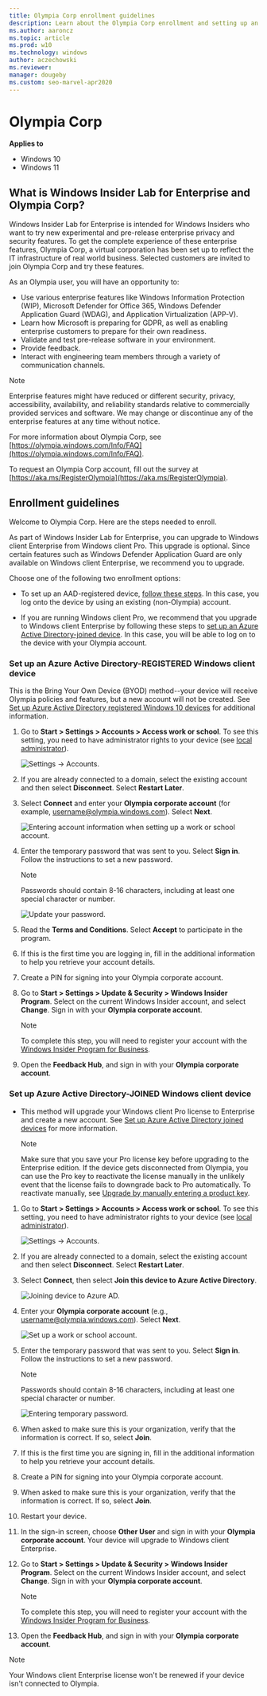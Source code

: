 ```yaml
---
title: Olympia Corp enrollment guidelines
description: Learn about the Olympia Corp enrollment and setting up an Azure Active Directory-REGISTERED Windows client device or an Azure Active Directory-JOINED Windows client device.
ms.author: aaroncz
ms.topic: article
ms.prod: w10
ms.technology: windows
author: aczechowski
ms.reviewer: 
manager: dougeby
ms.custom: seo-marvel-apr2020
---
```


# Olympia Corp

**Applies to**

- Windows 10
- Windows 11

## What is Windows Insider Lab for Enterprise and Olympia Corp?

Windows Insider Lab for Enterprise is intended for Windows Insiders who want to try new experimental and pre-release enterprise privacy and security features. To get the complete experience of these enterprise features, Olympia Corp, a virtual corporation has been set up to reflect the IT infrastructure of real world business. Selected customers are invited to join Olympia Corp and try these features.

As an Olympia user, you will have an opportunity to: 

- Use various enterprise features like Windows Information Protection (WIP), Microsoft Defender for Office 365, Windows Defender Application Guard (WDAG), and Application Virtualization (APP-V).
- Learn how Microsoft is preparing for GDPR, as well as enabling enterprise customers to prepare for their own readiness.
- Validate and test pre-release software in your environment.
- Provide feedback.
- Interact with engineering team members through a variety of communication channels.

>[!Note]
>Enterprise features might have reduced or different security, privacy, accessibility, availability, and reliability standards relative to commercially provided services and software. We may change or discontinue any of the enterprise features at any time without notice.

For more information about Olympia Corp, see [https://olympia.windows.com/Info/FAQ](https://olympia.windows.com/Info/FAQ).

To request an Olympia Corp account, fill out the survey at [https://aka.ms/RegisterOlympia](https://aka.ms/RegisterOlympia).

## Enrollment guidelines

Welcome to Olympia Corp. Here are the steps needed to enroll.

As part of Windows Insider Lab for Enterprise, you can upgrade to Windows client Enterprise from Windows client Pro. This upgrade is optional. Since certain features such as Windows Defender Application Guard are only available on Windows client Enterprise, we recommend you to upgrade.

Choose one of the following two enrollment options:

- To set up an AAD-registered device, [follow these steps](#enrollment-keep-current-edition). In this case, you log onto the device by using an existing (non-Olympia) account.

- If you are running Windows client Pro, we recommend that you upgrade to Windows client Enterprise by following these steps to  [set up an Azure Active Directory-joined device](#enrollment-upgrade-to-enterprise). In this case, you will be able to log on to the device with your Olympia account.

<a id="enrollment-keep-current-edition"></a>

### Set up an Azure Active Directory-REGISTERED Windows client device

This is the Bring Your Own Device (BYOD) method--your device will receive Olympia policies and features, but a new account will not be created. See [Set up Azure Active Directory registered Windows 10 devices](/azure/active-directory/device-management-azuread-registered-devices-windows10-setup) for additional information.

1. Go to **Start > Settings > Accounts > Access work or school**. To see this setting, you need to have administrator rights to your device (see [local administrator](https://support.microsoft.com/windows/create-a-local-user-or-administrator-account-in-windows-20de74e0-ac7f-3502-a866-32915af2a34d)).

    ![Settings -> Accounts.](images/1-1.png)

2. If you are already connected to a domain, select the existing account and then select **Disconnect**. Select **Restart Later**.

3. Select **Connect** and enter your **Olympia corporate account** (for example, username@olympia.windows.com). Select **Next**.

    ![Entering account information when setting up a work or school account.](images/1-3.png)

4. Enter the temporary password that was sent to you. Select **Sign in**. Follow the instructions to set a new password.

    > [!NOTE]
    > Passwords should contain 8-16 characters, including at least one special character or number.

    ![Update your password.](images/1-4.png)

5. Read the **Terms and Conditions**. Select **Accept** to participate in the program.

6. If this is the first time you are logging in, fill in the additional information to help you retrieve your account details.

7. Create a PIN for signing into your Olympia corporate account.

8. Go to **Start > Settings > Update & Security > Windows Insider Program**. Select on the current Windows Insider account, and select **Change**. Sign in with your **Olympia corporate account**.

    > [!NOTE]
    > To complete this step, you will need to register your account with the [Windows Insider Program for Business](https://insider.windows.com/ForBusiness).

9. Open the **Feedback Hub**, and sign in with your **Olympia corporate account**.

<a id="enrollment-upgrade-to-enterprise"></a>

### Set up Azure Active Directory-JOINED Windows client device

- This method will upgrade your Windows client Pro license to Enterprise and create a new account. See [Set up Azure Active Directory joined devices](/azure/active-directory/device-management-azuread-joined-devices-setup) for more information.

    > [!NOTE]
    > Make sure that you save your Pro license key before upgrading to the Enterprise edition. If the device gets disconnected from Olympia, you can use the Pro key to reactivate the license manually in the unlikely event that the license fails to downgrade back to Pro automatically. To reactivate manually, see [Upgrade by manually entering a product key](../../upgrade/windows-10-edition-upgrades.md#upgrade-by-manually-entering-a-product-key).

1. Go to **Start > Settings > Accounts > Access work or school**. To see this setting, you need to have administrator rights to your device (see [local administrator](https://support.microsoft.com/windows/create-a-local-user-or-administrator-account-in-windows-20de74e0-ac7f-3502-a866-32915af2a34d)).

    ![Settings -> Accounts.](images/1-1.png)

2. If you are already connected to a domain, select the existing account and then select **Disconnect**. Select **Restart Later**.
    
3. Select **Connect**, then select **Join this device to Azure Active Directory**.

    ![Joining device to Azure AD.](images/2-3.png)

4. Enter your **Olympia corporate account** (e.g., username@olympia.windows.com). Select **Next**.

    ![Set up a work or school account.](images/2-4.png)

5. Enter the temporary password that was sent to you. Select **Sign in**. Follow the instructions to set a new password.

    > [!NOTE]
    > Passwords should contain 8-16 characters, including at least one special character or number.

    ![Entering temporary password.](images/2-5.png)

6. When asked to make sure this is your organization, verify that the information is correct. If so, select **Join**.

7. If this is the first time you are signing in, fill in the additional information to help you retrieve your account details.

8. Create a PIN for signing into your Olympia corporate account.

9. When asked to make sure this is your organization, verify that the information is correct. If so, select **Join**.

10. Restart your device.

11. In the sign-in screen, choose **Other User** and sign in with your **Olympia corporate account**. Your device will upgrade to Windows client Enterprise.

12. Go to **Start > Settings > Update & Security > Windows Insider Program**. Select on the current Windows Insider account, and select **Change**. Sign in with your **Olympia corporate account**.

    > [!NOTE]
    > To complete this step, you will need to register your account with the [Windows Insider Program for Business](https://insider.windows.com/ForBusiness).

13. Open the **Feedback Hub**, and sign in with your **Olympia corporate account**.

>[!NOTE]
> Your Windows client Enterprise license won't be renewed if your device isn't connected to Olympia.
